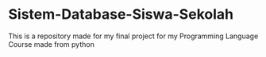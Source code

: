 # Sistem-Database-Siswa-Sekolah
This is a repository made for my final project for my Programming Language Course made from python
